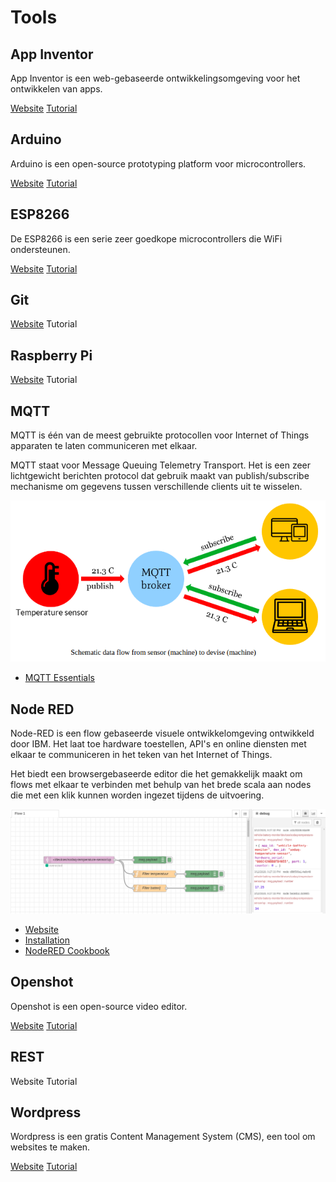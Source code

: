 <!-- markdownlint-disable MD013 -->
# Tools

## App Inventor

App Inventor is een web-gebaseerde ontwikkelingsomgeving voor het ontwikkelen van apps.

[Website](http://appinventor.mit.edu/)
[Tutorial](https://www.youtube.com/watch?v=Vdo8UdkgDD8)

## Arduino

Arduino is een open-source prototyping platform voor microcontrollers.

[Website](https://www.arduino.cc/)
[Tutorial](https://www.youtube.com/watch?v=fJWR7dBuc18)

## ESP8266

De ESP8266 is een serie zeer goedkope microcontrollers die WiFi ondersteunen.

[Website](http://esp8266.net/)
[Tutorial](https://www.youtube.com/watch?v=Ao5XcORsYxA)

## Git

[Website](https://git-scm.com/)
Tutorial

## Raspberry Pi

[Website](https://www.raspberrypi.org/)
Tutorial

## MQTT

MQTT is één van de meest gebruikte protocollen voor Internet of Things apparaten te laten communiceren met elkaar.

MQTT staat voor Message Queuing Telemetry Transport. Het is een zeer lichtgewicht berichten protocol dat gebruik maakt van publish/subscribe mechanisme om gegevens tussen verschillende clients uit te wisselen.

![MQTT](./img/mqtt.png)

* [MQTT Essentials](https://www.hivemq.com/mqtt-essentials/)

## Node RED

Node-RED is een flow gebaseerde visuele ontwikkelomgeving ontwikkeld door IBM. Het laat toe hardware toestellen, API's en online diensten met elkaar te communiceren in het teken van het Internet of Things.

Het biedt een browsergebaseerde editor die het gemakkelijk maakt om flows met elkaar te verbinden met behulp van het brede scala aan nodes die met een klik kunnen worden ingezet tijdens de uitvoering.

![NodeRED Flow](./img/flow-nodered.png)

* [Website](https://nodered.org/)
* [Installation](https://nodered.org/docs/getting-started/local)
* [NodeRED Cookbook](https://cookbook.nodered.org/)

## Openshot

Openshot is een open-source video editor.

[Website](https://www.openshot.org/)
[Tutorial](https://www.youtube.com/watch?v=l_r12b99TIg)

## REST

Website
Tutorial

## Wordpress

Wordpress is een gratis Content Management System (CMS), een tool om websites te maken.

[Website](https://wordpress.com/)
[Tutorial](https://www.youtube.com/watch?v=8OBfr46Y0cQ)
